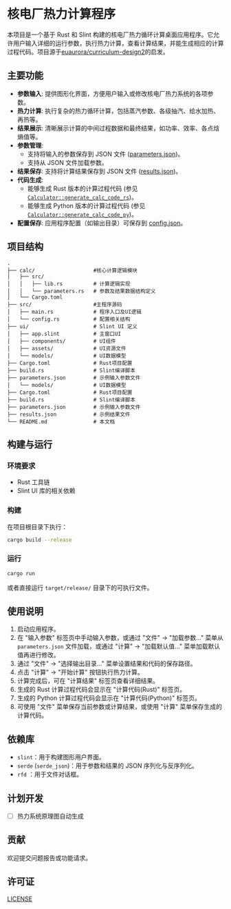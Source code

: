 # 核电厂热力计算程序

本项目是一个基于 Rust 和 Slint 构建的核电厂热力循环计算桌面应用程序。它允许用户输入详细的运行参数，执行热力计算，查看计算结果，并能生成相应的计算过程代码。项目源于[euaurora/curriculum-design2](https://gitee.com/euaurora/curriculum-design2)的启发。

## 主要功能

*   **参数输入**: 提供图形化界面，方便用户输入或修改核电厂热力系统的各项参数。
*   **热力计算**: 执行复杂的热力循环计算，包括蒸汽参数、各级抽汽、给水加热、再热等。
*   **结果展示**: 清晰展示计算的中间过程数据和最终结果，如功率、效率、各点焓熵值等。
*   **参数管理**:
    *   支持将输入的参数保存到 JSON 文件 ([parameters.json](parameters.json))。
    *   支持从 JSON 文件加载参数。
*   **结果保存**: 支持将计算结果保存到 JSON 文件 ([results.json](results.json))。
*   **代码生成**:
    *   能够生成 Rust 版本的计算过程代码 (参见 [`Calculator::generate_calc_code_rs`](calc/src/lib.rs))。
    *   能够生成 Python 版本的计算过程代码 (参见 [`Calculator::generate_calc_code_py`](calc/src/lib.rs))。
*   **配置保存**: 应用程序配置（如输出目录）可保存到 [config.json](config.json)。

## 项目结构

```
.
├── calc/                   #核心计算逻辑模块
│   ├── src/
│   │   ├── lib.rs          # 计算逻辑实现
│   │   └── parameters.rs   # 参数及结果数据结构定义
│   └── Cargo.toml
├── src/                    #主程序源码
│   ├── main.rs             # 程序入口及UI逻辑
│   └── config.rs           # 配置相关结构
├── ui/                     # Slint UI 定义
│   ├── app.slint           # 主窗口UI
│   ├── components/         # UI组件
│   ├── assets/             # UI资源文件
│   └── models/             # UI数据模型
├── Cargo.toml              # Rust项目配置
├── build.rs                # Slint编译脚本
├── parameters.json         # 示例输入参数文件
│   └── models/             # UI数据模型
├── Cargo.toml              # Rust项目配置
├── build.rs                # Slint编译脚本
├── parameters.json         # 示例输入参数文件
├── results.json            # 示例结果文件
└── README.md               # 本文档
```

## 构建与运行

### 环境要求

*   Rust 工具链
*   Slint UI 库的相关依赖

### 构建

在项目根目录下执行：

```sh
cargo build --release
```

### 运行

```sh
cargo run
```

或者直接运行 `target/release/` 目录下的可执行文件。

## 使用说明

1.  启动应用程序。
2.  在 "输入参数" 标签页中手动输入参数，或通过 "文件" -> "加载参数..." 菜单从 `parameters.json` 文件加载，或通过 "计算" -> "加载默认值..." 菜单加载默认值再进行修改。
3.  通过 "文件" -> "选择输出目录..." 菜单设置结果和代码的保存路径。
4.  点击 "计算" -> "开始计算" 按钮执行热力计算。
5.  计算完成后，可在 "计算结果" 标签页查看详细结果。
6.  生成的 Rust 计算过程代码会显示在 "计算代码(Rust)" 标签页。
7.  生成的 Python 计算过程代码会显示在 "计算代码(Python)" 标签页。
8.  可使用 "文件" 菜单保存当前参数或计算结果，或使用 "计算" 菜单保存生成的计算代码。

## 依赖库

*   `slint`：用于构建图形用户界面。
*   `serde` (`serde_json`)：用于参数和结果的 JSON 序列化与反序列化。
*   `rfd` ：用于文件对话框。

## 计划开发
- [ ] 热力系统原理图自动生成

## 贡献

欢迎提交问题报告或功能请求。

## 许可证

[LICENSE](LICENSE)
